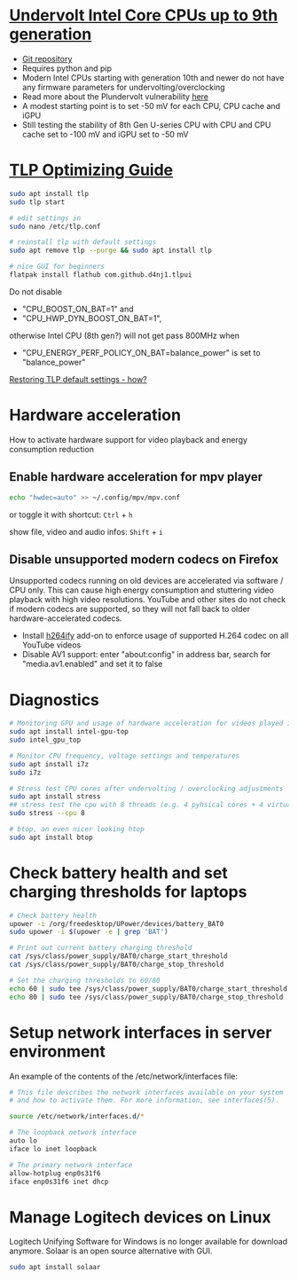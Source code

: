 # [Undervolt Intel Core CPUs up to 9th generation](https://cryptosingh1337.medium.com/how-to-under-volt-intel-i-series-cpu-in-ubuntu-abc9283f4760)
- [Git repository](https://github.com/georgewhewell/undervolt)
- Requires python and pip
- Modern Intel CPUs starting with generation 10th and newer do not have any firmware parameters for undervolting/overclocking
- Read more about the Plundervolt vulnerability [here](https://plundervolt.com/)
- A modest starting point is to set -50 mV for each CPU, CPU cache and iGPU
- Still testing the stability of 8th Gen U-series CPU with CPU and CPU cache set to -100 mV and iGPU set to -50 mV

# [TLP Optimizing Guide](https://linrunner.de/tlp/support/optimizing.html)

```bash
sudo apt install tlp
sudo tlp start

# edit settings in
sudo nano /etc/tlp.conf

# reinstall tlp with default settings
sudo apt remove tlp --purge && sudo apt install tlp

# nice GUI for beginners
flatpak install flathub com.github.d4nj1.tlpui
```
Do not disable 
- "CPU_BOOST_ON_BAT=1" and
- "CPU_HWP_DYN_BOOST_ON_BAT=1",

otherwise Intel CPU (8th gen?) will not get pass 800MHz when 
- "CPU_ENERGY_PERF_POLICY_ON_BAT=balance_power" is set to "balance_power"

[Restoring TLP default settings - how?](https://www.reddit.com/r/linux4noobs/comments/yv1yim/restoring_tlp_default_settings_how/)

# Hardware acceleration
How to activate hardware support for video playback and energy consumption reduction

## Enable hardware acceleration for mpv player
```bash
echo "hwdec=auto" >> ~/.config/mpv/mpv.conf
```
or toggle it with shortcut: `Ctrl` + `h`

show file, video and audio infos: `Shift` + `i`

## Disable unsupported modern codecs on Firefox
Unsupported codecs running on old devices are accelerated via software / CPU only.
This can cause high energy consumption and stuttering video playback with high video resolutions.
YouTube and other sites do not check if modern codecs are supported, so they will not fall back to older hardware-accelerated codecs.

- Install [h264ify](https://addons.mozilla.org/de/firefox/addon/h264ify/) add-on to enforce usage of supported H.264 codec on all YouTube videos
- Disable AV1 support: enter "about:config" in address bar, search for "media.av1.enabled" and set it to false

# Diagnostics

```bash
# Monitoring GPU and usage of hardware acceleration for videos played in Firefox etc
sudo apt install intel-gpu-top
sudo intel_gpu_top

# Monitor CPU frequency, voltage settings and temperatures
sudo apt install i7z
sudo i7z

# Stress test CPU cores after undervolting / overclocking adjustments
sudo apt install stress
## stress test the cpu with 8 threads (e.g. 4 pyhsical cores + 4 virtual cores)
sudo stress --cpu 8

# btop, an even nicer looking htop
sudo apt install btop
```

# Check battery health and set charging thresholds for laptops

```bash
# Check battery health
upower -i /org/freedesktop/UPower/devices/battery_BAT0
sudo upower -i $(upower -e | grep 'BAT')

# Print out current battery charging threshold
cat /sys/class/power_supply/BAT0/charge_start_threshold
cat /sys/class/power_supply/BAT0/charge_stop_threshold

# Set the charging thresholds to 60/80
echo 60 | sudo tee /sys/class/power_supply/BAT0/charge_start_threshold
echo 80 | sudo tee /sys/class/power_supply/BAT0/charge_stop_threshold
```

# Setup network interfaces in server environment
An example of the contents of the /etc/network/interfaces file:
```bash
# This file describes the network interfaces available on your system
# and how to activate them. For more information, see interfaces(5).

source /etc/network/interfaces.d/*

# The loopback network interface
auto lo
iface lo inet loopback

# The primary network interface
allow-hotplug enp0s31f6
iface enp0s31f6 inet dhcp
```

# Manage Logitech devices on Linux

Logitech Unifying Software for Windows is no longer available for download anymore.
Solaar is an open source alternative with GUI.

```bash
sudo apt install solaar
```

